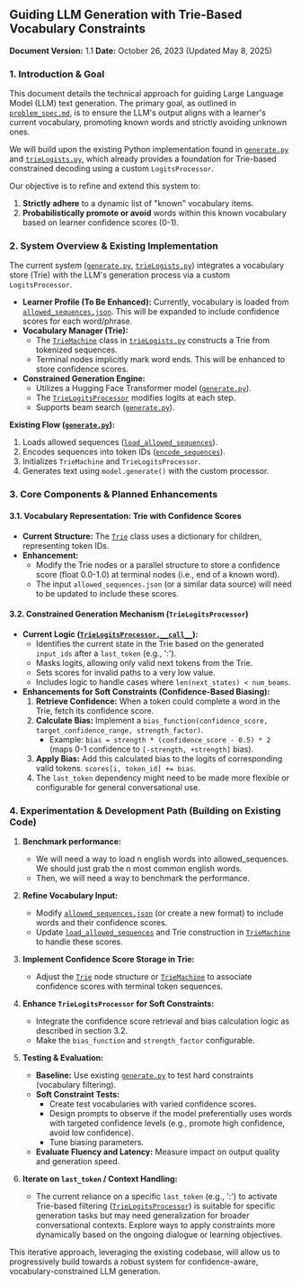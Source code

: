 ## Guiding LLM Generation with Trie-Based Vocabulary Constraints

**Document Version:** 1.1
**Date:** October 26, 2023 (Updated May 8, 2025)

### 1. Introduction & Goal

This document details the technical approach for guiding Large Language Model (LLM) text generation. The primary goal, as outlined in [`problem_spec.md`](llm_control_experiments/TrieLLM/problem_spec.md:1), is to ensure the LLM's output aligns with a learner's current vocabulary, promoting known words and strictly avoiding unknown ones.

We will build upon the existing Python implementation found in [`generate.py`](llm_control_experiments/TrieLLM/generate.py:1) and [`trieLogists.py`](llm_control_experiments/TrieLLM/trieLogists.py:1), which already provides a foundation for Trie-based constrained decoding using a custom `LogitsProcessor`.

Our objective is to refine and extend this system to:
1.  **Strictly adhere** to a dynamic list of "known" vocabulary items.
2.  **Probabilistically promote or avoid** words within this known vocabulary based on learner confidence scores (0-1).

### 2. System Overview & Existing Implementation

The current system ([`generate.py`](llm_control_experiments/TrieLLM/generate.py:1), [`trieLogists.py`](llm_control_experiments/TrieLLM/trieLogists.py:1)) integrates a vocabulary store (Trie) with the LLM's generation process via a custom `LogitsProcessor`.

*   **Learner Profile (To Be Enhanced):** Currently, vocabulary is loaded from [`allowed_sequences.json`](llm_control_experiments/TrieLLM/allowed_sequences.json). This will be expanded to include confidence scores for each word/phrase.
*   **Vocabulary Manager (Trie):**
    *   The [`TrieMachine`](llm_control_experiments/TrieLLM/trieLogists.py:11) class in [`trieLogists.py`](llm_control_experiments/TrieLLM/trieLogists.py:1) constructs a Trie from tokenized sequences.
    *   Terminal nodes implicitly mark word ends. This will be enhanced to store confidence scores.
*   **Constrained Generation Engine:**
    *   Utilizes a Hugging Face Transformer model ([`generate.py`](llm_control_experiments/TrieLLM/generate.py:31)).
    *   The [`TrieLogitsProcessor`](llm_control_experiments/TrieLLM/trieLogists.py:30) modifies logits at each step.
    *   Supports beam search ([`generate.py`](llm_control_experiments/TrieLLM/generate.py:51)).

**Existing Flow ([`generate.py`](llm_control_experiments/TrieLLM/generate.py:24)):**
1.  Loads allowed sequences ([`load_allowed_sequences`](llm_control_experiments/TrieLLM/generate.py:10)).
2.  Encodes sequences into token IDs ([`encode_sequences`](llm_control_experiments/TrieLLM/generate.py:16)).
3.  Initializes `TrieMachine` and `TrieLogitsProcessor`.
4.  Generates text using `model.generate()` with the custom processor.

### 3. Core Components & Planned Enhancements

#### 3.1. Vocabulary Representation: Trie with Confidence Scores

*   **Current Structure:** The [`Trie`](llm_control_experiments/TrieLLM/trieLogists.py:6) class uses a dictionary for children, representing token IDs.
*   **Enhancement:**
    *   Modify the Trie nodes or a parallel structure to store a confidence score (float 0.0-1.0) at terminal nodes (i.e., end of a known word).
    *   The input `allowed_sequences.json` (or a similar data source) will need to be updated to include these scores.

#### 3.2. Constrained Generation Mechanism (`TrieLogitsProcessor`)

*   **Current Logic ([`TrieLogitsProcessor.__call__`](llm_control_experiments/TrieLLM/trieLogists.py:37)):**
    *   Identifies the current state in the Trie based on the generated `input_ids` after a `last_token` (e.g., ':').
    *   Masks logits, allowing only valid next tokens from the Trie.
    *   Sets scores for invalid paths to a very low value.
    *   Includes logic to handle cases where `len(next_states) < num_beams`.
*   **Enhancements for Soft Constraints (Confidence-Based Biasing):**
    1.  **Retrieve Confidence:** When a token could complete a word in the Trie, fetch its confidence score.
    2.  **Calculate Bias:** Implement a `bias_function(confidence_score, target_confidence_range, strength_factor)`.
        *   Example: `bias = strength * (confidence_score - 0.5) * 2` (maps 0-1 confidence to `[-strength, +strength]` bias).
    3.  **Apply Bias:** Add this calculated bias to the logits of corresponding valid tokens.
        `scores[i, token_id] += bias`.
    4.  The `last_token` dependency might need to be made more flexible or configurable for general conversational use.

### 4. Experimentation & Development Path (Building on Existing Code)

1. **Benchmark performance:**
    * We will need a way to load n english words into allowed_sequences. We should just grab the n most common english words.
    * Then, we will need a way to benchmark the performance.

2.  **Refine Vocabulary Input:**
    *   Modify [`allowed_sequences.json`](llm_control_experiments/TrieLLM/allowed_sequences.json) (or create a new format) to include words and their confidence scores.
    *   Update [`load_allowed_sequences`](llm_control_experiments/TrieLLM/generate.py:10) and Trie construction in [`TrieMachine`](llm_control_experiments/TrieLLM/trieLogists.py:11) to handle these scores.

3.  **Implement Confidence Score Storage in Trie:**
    *   Adjust the [`Trie`](llm_control_experiments/TrieLLM/trieLogists.py:6) node structure or [`TrieMachine`](llm_control_experiments/TrieLLM/trieLogists.py:11) to associate confidence scores with terminal token sequences.

4.  **Enhance `TrieLogitsProcessor` for Soft Constraints:**
    *   Integrate the confidence score retrieval and bias calculation logic as described in section 3.2.
    *   Make the `bias_function` and `strength_factor` configurable.

5.  **Testing & Evaluation:**
    *   **Baseline:** Use existing [`generate.py`](llm_control_experiments/TrieLLM/generate.py:1) to test hard constraints (vocabulary filtering).
    *   **Soft Constraint Tests:**
        *   Create test vocabularies with varied confidence scores.
        *   Design prompts to observe if the model preferentially uses words with targeted confidence levels (e.g., promote high confidence, avoid low confidence).
        *   Tune biasing parameters.
    *   **Evaluate Fluency and Latency:** Measure impact on output quality and generation speed.

6.  **Iterate on `last_token` / Context Handling:**
    *   The current reliance on a specific `last_token` (e.g., ':') to activate Trie-based filtering ([`TrieLogitsProcessor`](llm_control_experiments/TrieLLM/trieLogists.py:42)) is suitable for specific generation tasks but may need generalization for broader conversational contexts. Explore ways to apply constraints more dynamically based on the ongoing dialogue or learning objectives.

This iterative approach, leveraging the existing codebase, will allow us to progressively build towards a robust system for confidence-aware, vocabulary-constrained LLM generation.